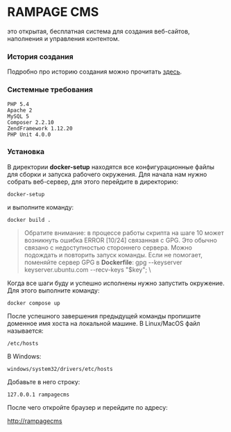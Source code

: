# RAMPAGE CMS 
это открытая, бесплатная система для создания веб-сайтов, наполнения и управления контентом.
 
### История создания
 
Подробно про историю создания можно прочитать [здесь](http://www.therampage.org/rampagecms).

### Системные требования  
	PHP 5.4
	Apache 2  
	MySQL 5 
	Composer 2.2.10  
	ZendFramework 1.12.20
	PHP Unit 4.0.0 
 
### Установка

В директории **docker-setup** находятся все конфигурационные файлы для сборки и запуска рабочего окружения.
Для начала нам нужно собрать веб-сервер, для этого перейдите в директорию:
    
    docker-setup
    
и выполните команду:

    docker build .
 
> Обратите внимание: в процессе работы скрипта на шаге 10 может возникнуть ошибка ERROR [10/24] связанная с GPG. Это обычно связано с недоступностью стороннего сервера. Можно подождать и повторить запуск команды. Если не помогает, поменяйте сервер GPG в **Dockerfile**: gpg --keyserver keyserver.ubuntu.com --recv-keys "$key"; \
 
Когда все шаги буду и успешно исполнены нужно запустить окружение.  Для этого выполните команду:

    docker compose up
  
После успешного завершения предыдущей команды пропишите доменное имя хоста на локальной машине. В Linux/MacOS файл называется:

    /etc/hosts
  
В Windows:

    windows/system32/drivers/etc/hosts
  
Добавьте в него строку:

    127.0.0.1 rampagecms 
  
После чего откройте браузер и перейдите по адресу: 

[http://rampagecms](http://rampagecms)

